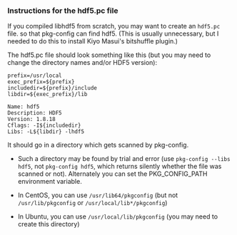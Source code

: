 ### Instructions for the hdf5.pc file

If you compiled libhdf5 from scratch, you may want to create an `hdf5.pc` file.
so that pkg-config can find hdf5.  (This is usually unnecessary, but I needed
to do this to install Kiyo Masui's bitshuffle plugin.)

The hdf5.pc file should look something like this (but you may need to change
the directory names and/or HDF5 version):
```
prefix=/usr/local
exec_prefix=${prefix}
includedir=${prefix}/include
libdir=${exec_prefix}/lib

Name: hdf5
Description: HDF5
Version: 1.8.18
Cflags: -I${includedir}
Libs: -L${libdir} -lhdf5
```

It should go in a directory which gets scanned by pkg-config.

  - Such a directory may be found by trial and error (use `pkg-config --libs hdf5`,
    not `pkg-config hdf5`, which returns silently whether the file was scanned or not).
    Alternately you can set the PKG_CONFIG_PATH environment variable.

  - In CentOS, you can use `/usr/lib64/pkgconfig` (but not `/usr/lib/pkgconfig` or
    `/usr/local/lib*/pkgconfig`)

  - In Ubuntu, you can use `/usr/local/lib/pkgconfig` (you may need to create this directory)

  